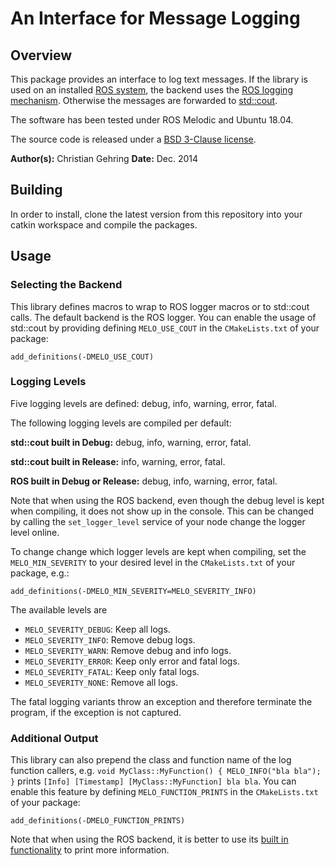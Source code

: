 # An Interface for Message Logging

## Overview

This package provides an interface to log text messages. If the library is used on an installed [ROS system](http://www.ros.org), the backend uses the [ROS logging mechanism](http://wiki.ros.org/roscpp/Overview/Logging). Otherwise the messages are forwarded to [std::cout](http://www.cplusplus.com/reference/iostream/cout/).

The software has been tested under ROS Melodic and Ubuntu 18.04.

The source code is released under a [BSD 3-Clause license](LICENSE).

**Author(s):** Christian Gehring
**Date:** Dec. 2014

## Building

In order to install, clone the latest version from this repository into your catkin workspace and compile the packages.

## Usage

### Selecting the Backend

This library defines macros to wrap to ROS logger macros or to std::cout calls. The default backend is the ROS logger. You can enable the usage of std::cout by providing defining `MELO_USE_COUT` in the `CMakeLists.txt` of your package:

```
add_definitions(-DMELO_USE_COUT)
```

### Logging Levels

Five logging levels are defined: debug, info, warning, error, fatal.

The following logging levels are compiled per default:

**std::cout built in Debug:** debug, info, warning, error, fatal.

**std::cout built in Release:** info, warning, error, fatal.

**ROS built in Debug or Release:** debug, info, warning, error, fatal.

Note that when using the ROS backend, even though the debug level is kept when compiling, it does not show up in the console.
This can be changed by calling the `set_logger_level` service of your node change the logger level online.

To change change which logger levels are kept when compiling, set the `MELO_MIN_SEVERITY` to your desired level in the `CMakeLists.txt` of your package, e.g.:

```
add_definitions(-DMELO_MIN_SEVERITY=MELO_SEVERITY_INFO)
```

The available levels are

* `MELO_SEVERITY_DEBUG`: Keep all logs.
* `MELO_SEVERITY_INFO`:  Remove debug logs.
* `MELO_SEVERITY_WARN`:  Remove debug and info logs.
* `MELO_SEVERITY_ERROR`: Keep only error and fatal logs.
* `MELO_SEVERITY_FATAL`: Keep only fatal logs.
* `MELO_SEVERITY_NONE`:  Remove all logs.

The fatal logging variants throw an exception and therefore terminate the program, if the exception is not captured.

### Additional Output

This library can also prepend the class and function name of the log function callers, e.g. `void MyClass::MyFunction() { MELO_INFO("bla bla"); }` prints `[Info] [Timestamp] [MyClass::MyFunction] bla bla`.
You can enable this feature by defining `MELO_FUNCTION_PRINTS` in the `CMakeLists.txt` of your package:

```
add_definitions(-DMELO_FUNCTION_PRINTS)
```

Note that when using the ROS backend, it is better to use its [built in functionality](http://wiki.ros.org/rosconsole#Console_Output_Formatting) to print more information.
